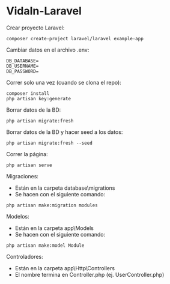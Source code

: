 # VidaIn-Laravel

Crear proyecto Laravel:
~~~
composer create-project laravel/laravel example-app
~~~

Cambiar datos en el archivo .env:
~~~
DB_DATABASE=
DB_USERNAME=
DB_PASSWORD=
~~~

Correr solo una vez (cuando se clona el repo):
~~~
composer install
php artisan key:generate
~~~

Borrar datos de la BD:
~~~
php artisan migrate:fresh
~~~

Borrar datos de la BD y hacer seed a los datos:
~~~
php artisan migrate:fresh --seed
~~~

Correr la página:
~~~
php artisan serve
~~~

Migraciones:
* Están en la carpeta database\migrations
* Se hacen con el siguiente comando:
~~~
php artisan make:migration modules
~~~

Modelos:
* Están en la carpeta app\Models
* Se hacen con el siguiente comando:
~~~
php artisan make:model Module
~~~

Controladores:
* Están en la carpeta app\Http\Controllers
* El nombre termina en Controller.php (ej. UserController.php)
